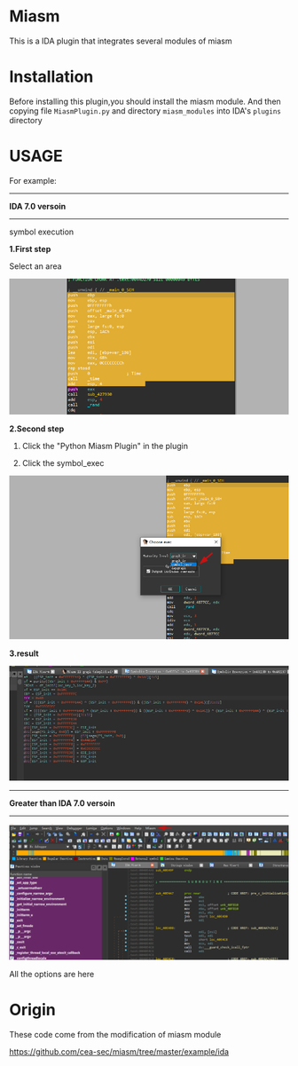 Miasm
========

This is a IDA plugin that integrates several modules of miasm

Installation
========

Before installing this plugin,you should install the miasm module.
And then copying file `MiasmPlugin.py` and directory `miasm_modules` into IDA's `plugins` directory

USAGE
=======

For example:

*********************************
**IDA 7.0 versoin**
********************************

symbol execution


**1.First step**


Select an area


![image](GIF/2.png)


**2.Second step**


1) Click the "Python Miasm Plugin" in the plugin

2) Click the symbol_exec


![image](GIF/1.png)

**3.result**

![image](GIF/3.png)

********************************
**Greater than IDA 7.0 versoin**
********************************

![image](GIF/4.png)

All the options are here


Origin
=======

These code come from the modification of miasm module


https://github.com/cea-sec/miasm/tree/master/example/ida
